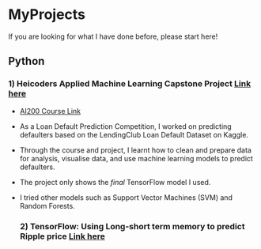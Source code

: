 # MyProjects
If you are looking for what I have done before, please start here!

## Python
### 1) Heicoders Applied Machine Learning Capstone Project <a href="https://github.com/JeremyPanalytics/MyProjects/blob/main/Jeremy_Pan_Capstone.ipynb"> Link here <a>
- <a href="https://heicodersacademy.com/AI200-applied-machine-learning-course"> AI200 Course Link </a>
- As a Loan Default Prediction Competition, I worked on predicting defaulters based on the LendingClub Loan Default Dataset on Kaggle.
- Through the course and project, I learnt how to clean and prepare data for analysis, visualise data, and use machine learning models to predict defaulters.
- The project only shows the *final* TensorFlow model I used. 
- I tried other models such as Support Vector Machines (SVM) and Random Forests.

  ### 2) TensorFlow: Using Long-short term memory to predict Ripple price <a href=""> Link here </a>
